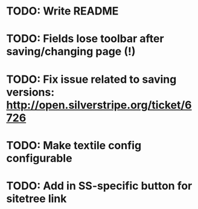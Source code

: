 # TODO: Write README
# TODO: Fields lose toolbar after saving/changing page (!)
# TODO: Fix issue related to saving versions: http://open.silverstripe.org/ticket/6726
# TODO: Make textile config configurable
# TODO: Add in SS-specific button for sitetree link
